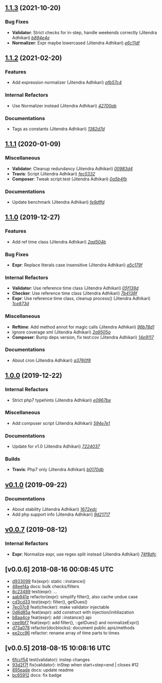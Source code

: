 ## [1.1.3](https://github.com/adhocore/php-cron-expr/releases/tag/1.1.3) (2021-10-20)

### Bug Fixes
- **Validator**: Strict checks for in-step, handle weekends correctly (Jitendra Adhikari) [_b894e4e_](https://github.com/adhocore/php-cron-expr/commit/b894e4e)
- **Normalizer**: Expr maybe lowercased (Jitendra Adhikari) [_e6c11df_](https://github.com/adhocore/php-cron-expr/commit/e6c11df)


## [1.1.2](https://github.com/adhocore/php-cron-expr/releases/tag/1.1.2) (2021-02-20)

### Features
- Add expression normalizer (Jitendra Adhikari) [_afb57c4_](https://github.com/adhocore/php-cron-expr/commit/afb57c4)

### Internal Refactors
- Use Normalizer instead (Jitendra Adhikari) [_42700ab_](https://github.com/adhocore/php-cron-expr/commit/42700ab)

### Documentations
- Tags as constants (Jitendra Adhikari) [_1382d7d_](https://github.com/adhocore/php-cron-expr/commit/1382d7d)


## [1.1.1](https://github.com/adhocore/php-cron-expr/releases/tag/1.1.1) (2020-01-09)

### Miscellaneous
- **Validator**: Cleanup redundancy (Jitendra Adhikari) [_00983d4_](https://github.com/adhocore/php-cron-expr/commit/00983d4)
- **Travis**: Script (Jitendra Adhikari) [_fec5332_](https://github.com/adhocore/php-cron-expr/commit/fec5332)
- **Composer**: Tweak script.test (Jitendra Adhikari) [_0a5b4fb_](https://github.com/adhocore/php-cron-expr/commit/0a5b4fb)

### Documentations
- Update benchmark (Jitendra Adhikari) [_fe9dffd_](https://github.com/adhocore/php-cron-expr/commit/fe9dffd)


## [1.1.0](https://github.com/adhocore/php-cron-expr/releases/tag/1.1.0) (2019-12-27)

### Features
- Add ref time class (Jitendra Adhikari) [_2ad504b_](https://github.com/adhocore/php-cron-expr/commit/2ad504b)

### Bug Fixes
- **Expr**: Replace literals case insensitive (Jitendra Adhikari) [_a5c179f_](https://github.com/adhocore/php-cron-expr/commit/a5c179f)

### Internal Refactors
- **Validator**: Use reference time class (Jitendra Adhikari) [_05f139d_](https://github.com/adhocore/php-cron-expr/commit/05f139d)
- **Checker**: Use reference time class (Jitendra Adhikari) [_7b4138f_](https://github.com/adhocore/php-cron-expr/commit/7b4138f)
- **Expr**: Use reference time class, cleanup process() (Jitendra Adhikari) [_1ce873d_](https://github.com/adhocore/php-cron-expr/commit/1ce873d)

### Miscellaneous
- **Reftime**: Add method annot for magic calls (Jitendra Adhikari) [_96b78d1_](https://github.com/adhocore/php-cron-expr/commit/96b78d1)
- Ignore coverage xml (Jitendra Adhikari) [_2a9505a_](https://github.com/adhocore/php-cron-expr/commit/2a9505a)
- **Composer**: Bump deps version, fix test:cov (Jitendra Adhikari) [_14e9117_](https://github.com/adhocore/php-cron-expr/commit/14e9117)

### Documentations
- About cron (Jitendra Adhikari) [_a3760f8_](https://github.com/adhocore/php-cron-expr/commit/a3760f8)


## [1.0.0](https://github.com/adhocore/php-cron-expr/releases/tag/1.0.0) (2019-12-22)

### Internal Refactors
- Strict php7 typehints (Jitendra Adhikari) [_e0967be_](https://github.com/adhocore/php-cron-expr/commit/e0967be)

### Miscellaneous
- Add composer script (Jitendra Adhikari) [_594e7e1_](https://github.com/adhocore/php-cron-expr/commit/594e7e1)

### Documentations
- Update for v1.0 (Jitendra Adhikari) [_7224037_](https://github.com/adhocore/php-cron-expr/commit/7224037)

### Builds
- **Travis**: Php7 only (Jitendra Adhikari) [_b0170db_](https://github.com/adhocore/php-cron-expr/commit/b0170db)


## [v0.1.0](https://github.com/adhocore/php-cron-expr/releases/tag/v0.1.0) (2019-09-22)

### Documentations
- About stability (Jitendra Adhikari) [_1672edc_](https://github.com/adhocore/php-cron-expr/commit/1672edc)
- Add php support info (Jitendra Adhikari) [_9d21717_](https://github.com/adhocore/php-cron-expr/commit/9d21717)


## [v0.0.7](https://github.com/adhocore/php-cron-expr/releases/tag/v0.0.7) (2019-08-12)

### Internal Refactors
- **Expr**: Normalize expr, use regex split instead (Jitendra Adhikari) [_74f8dfc_](https://github.com/adhocore/php-cron-expr/commit/74f8dfc)


## [v0.0.6] 2018-08-16 00:08:45 UTC

- [d933099](https://github.com/adhocore/php-cron-expr/commit/d933099) fix(expr): static ::instance()
- [48eef4a](https://github.com/adhocore/php-cron-expr/commit/48eef4a) docs: bulk checks/filters
- [8c23489](https://github.com/adhocore/php-cron-expr/commit/8c23489) test(expr): ...
- [aab941e](https://github.com/adhocore/php-cron-expr/commit/aab941e) refactor(expr): simplify filter(), also cache undue case
- [cd3cd33](https://github.com/adhocore/php-cron-expr/commit/cd3cd33) test(expr): filter(), getDues()
- [7ec07c8](https://github.com/adhocore/php-cron-expr/commit/7ec07c8) feat(checker): make validator injectable
- [0d6d85a](https://github.com/adhocore/php-cron-expr/commit/0d6d85a) feat(expr): add construct with injection/initiliazation
- [b8aa4ce](https://github.com/adhocore/php-cron-expr/commit/b8aa4ce) feat(expr): add ::instance() api
- [cee9bf7](https://github.com/adhocore/php-cron-expr/commit/cee9bf7) feat(expr): add filter(), ::getDues() and normalizeExpr()
- [d73a078](https://github.com/adhocore/php-cron-expr/commit/d73a078) refactor(docblocks): document public apis/methods
- [ee2cc96](https://github.com/adhocore/php-cron-expr/commit/ee2cc96) refactor: rename array of time parts to times

## [v0.0.5] 2018-08-15 10:08:16 UTC

- [6fccf54](https://github.com/adhocore/php-cron-expr/commit/6fccf54) test(validator): instep changes
- [93d2f7f](https://github.com/adhocore/php-cron-expr/commit/93d2f7f) fix(validator): inStep when start+step>end | closes #12
- [895eade](https://github.com/adhocore/php-cron-expr/commit/895eade) docs: update readme
- [bc65912](https://github.com/adhocore/php-cron-expr/commit/bc65912) docs: fix badge
